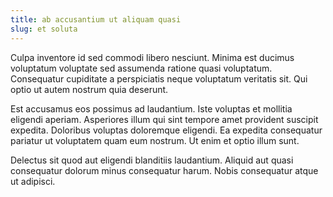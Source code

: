 ```yaml
---
title: ab accusantium ut aliquam quasi
slug: et soluta
---
```


Culpa inventore id sed commodi libero nesciunt. Minima est ducimus voluptatum voluptate sed assumenda ratione quasi voluptatum. Consequatur cupiditate a perspiciatis neque voluptatum veritatis sit. Qui optio ut autem nostrum quia deserunt.

Est accusamus eos possimus ad laudantium. Iste voluptas et mollitia eligendi aperiam. Asperiores illum qui sint tempore amet provident suscipit expedita. Doloribus voluptas doloremque eligendi. Ea expedita consequatur pariatur ut voluptatem quam eum nostrum. Ut enim et optio illum sunt.

Delectus sit quod aut eligendi blanditiis laudantium. Aliquid aut quasi consequatur dolorum minus consequatur harum. Nobis consequatur atque ut adipisci.
